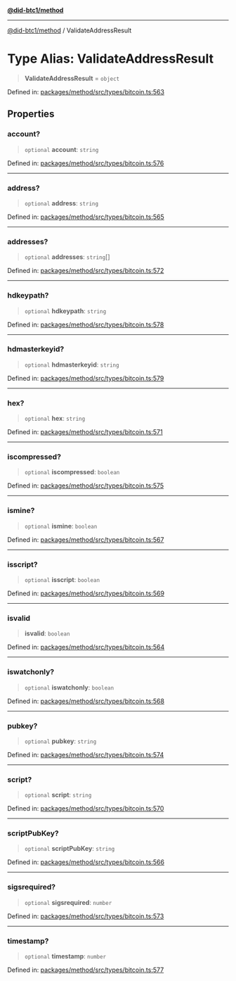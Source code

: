 [**@did-btc1/method**](../README.md)

***

[@did-btc1/method](../globals.md) / ValidateAddressResult

# Type Alias: ValidateAddressResult

> **ValidateAddressResult** = `object`

Defined in: [packages/method/src/types/bitcoin.ts:563](https://github.com/dcdpr/did-btc1-js/blob/751aedd75738c26882a2149e644ae32b9e424707/packages/method/src/types/bitcoin.ts#L563)

## Properties

### account?

> `optional` **account**: `string`

Defined in: [packages/method/src/types/bitcoin.ts:576](https://github.com/dcdpr/did-btc1-js/blob/751aedd75738c26882a2149e644ae32b9e424707/packages/method/src/types/bitcoin.ts#L576)

***

### address?

> `optional` **address**: `string`

Defined in: [packages/method/src/types/bitcoin.ts:565](https://github.com/dcdpr/did-btc1-js/blob/751aedd75738c26882a2149e644ae32b9e424707/packages/method/src/types/bitcoin.ts#L565)

***

### addresses?

> `optional` **addresses**: `string`[]

Defined in: [packages/method/src/types/bitcoin.ts:572](https://github.com/dcdpr/did-btc1-js/blob/751aedd75738c26882a2149e644ae32b9e424707/packages/method/src/types/bitcoin.ts#L572)

***

### hdkeypath?

> `optional` **hdkeypath**: `string`

Defined in: [packages/method/src/types/bitcoin.ts:578](https://github.com/dcdpr/did-btc1-js/blob/751aedd75738c26882a2149e644ae32b9e424707/packages/method/src/types/bitcoin.ts#L578)

***

### hdmasterkeyid?

> `optional` **hdmasterkeyid**: `string`

Defined in: [packages/method/src/types/bitcoin.ts:579](https://github.com/dcdpr/did-btc1-js/blob/751aedd75738c26882a2149e644ae32b9e424707/packages/method/src/types/bitcoin.ts#L579)

***

### hex?

> `optional` **hex**: `string`

Defined in: [packages/method/src/types/bitcoin.ts:571](https://github.com/dcdpr/did-btc1-js/blob/751aedd75738c26882a2149e644ae32b9e424707/packages/method/src/types/bitcoin.ts#L571)

***

### iscompressed?

> `optional` **iscompressed**: `boolean`

Defined in: [packages/method/src/types/bitcoin.ts:575](https://github.com/dcdpr/did-btc1-js/blob/751aedd75738c26882a2149e644ae32b9e424707/packages/method/src/types/bitcoin.ts#L575)

***

### ismine?

> `optional` **ismine**: `boolean`

Defined in: [packages/method/src/types/bitcoin.ts:567](https://github.com/dcdpr/did-btc1-js/blob/751aedd75738c26882a2149e644ae32b9e424707/packages/method/src/types/bitcoin.ts#L567)

***

### isscript?

> `optional` **isscript**: `boolean`

Defined in: [packages/method/src/types/bitcoin.ts:569](https://github.com/dcdpr/did-btc1-js/blob/751aedd75738c26882a2149e644ae32b9e424707/packages/method/src/types/bitcoin.ts#L569)

***

### isvalid

> **isvalid**: `boolean`

Defined in: [packages/method/src/types/bitcoin.ts:564](https://github.com/dcdpr/did-btc1-js/blob/751aedd75738c26882a2149e644ae32b9e424707/packages/method/src/types/bitcoin.ts#L564)

***

### iswatchonly?

> `optional` **iswatchonly**: `boolean`

Defined in: [packages/method/src/types/bitcoin.ts:568](https://github.com/dcdpr/did-btc1-js/blob/751aedd75738c26882a2149e644ae32b9e424707/packages/method/src/types/bitcoin.ts#L568)

***

### pubkey?

> `optional` **pubkey**: `string`

Defined in: [packages/method/src/types/bitcoin.ts:574](https://github.com/dcdpr/did-btc1-js/blob/751aedd75738c26882a2149e644ae32b9e424707/packages/method/src/types/bitcoin.ts#L574)

***

### script?

> `optional` **script**: `string`

Defined in: [packages/method/src/types/bitcoin.ts:570](https://github.com/dcdpr/did-btc1-js/blob/751aedd75738c26882a2149e644ae32b9e424707/packages/method/src/types/bitcoin.ts#L570)

***

### scriptPubKey?

> `optional` **scriptPubKey**: `string`

Defined in: [packages/method/src/types/bitcoin.ts:566](https://github.com/dcdpr/did-btc1-js/blob/751aedd75738c26882a2149e644ae32b9e424707/packages/method/src/types/bitcoin.ts#L566)

***

### sigsrequired?

> `optional` **sigsrequired**: `number`

Defined in: [packages/method/src/types/bitcoin.ts:573](https://github.com/dcdpr/did-btc1-js/blob/751aedd75738c26882a2149e644ae32b9e424707/packages/method/src/types/bitcoin.ts#L573)

***

### timestamp?

> `optional` **timestamp**: `number`

Defined in: [packages/method/src/types/bitcoin.ts:577](https://github.com/dcdpr/did-btc1-js/blob/751aedd75738c26882a2149e644ae32b9e424707/packages/method/src/types/bitcoin.ts#L577)
